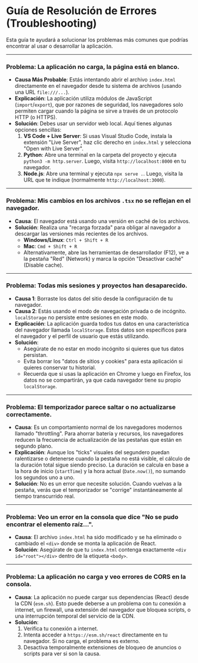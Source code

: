 # Guía de Resolución de Errores (Troubleshooting)

Esta guía te ayudará a solucionar los problemas más comunes que podrías encontrar al usar o desarrollar la aplicación.

---

### Problema: La aplicación no carga, la página está en blanco.

*   **Causa Más Probable**: Estás intentando abrir el archivo `index.html` directamente en el navegador desde tu sistema de archivos (usando una URL `file:///...`).
*   **Explicación**: La aplicación utiliza módulos de JavaScript (`import`/`export`), que por razones de seguridad, los navegadores solo permiten cargar cuando la página se sirve a través de un protocolo HTTP (o HTTPS).
*   **Solución**: Debes usar un servidor web local. Aquí tienes algunas opciones sencillas:
    1.  **VS Code + Live Server**: Si usas Visual Studio Code, instala la extensión "Live Server", haz clic derecho en `index.html` y selecciona "Open with Live Server".
    2.  **Python**: Abre una terminal en la carpeta del proyecto y ejecuta `python3 -m http.server`. Luego, visita `http://localhost:8000` en tu navegador.
    3.  **Node.js**: Abre una terminal y ejecuta `npx serve .`. Luego, visita la URL que te indique (normalmente `http://localhost:3000`).

---

### Problema: Mis cambios en los archivos `.tsx` no se reflejan en el navegador.

*   **Causa**: El navegador está usando una versión en caché de los archivos.
*   **Solución**: Realiza una "recarga forzada" para obligar al navegador a descargar las versiones más recientes de los archivos.
    *   **Windows/Linux**: `Ctrl + Shift + R`
    *   **Mac**: `Cmd + Shift + R`
    *   Alternativamente, abre las herramientas de desarrollador (F12), ve a la pestaña "Red" (Network) y marca la opción "Desactivar caché" (Disable cache).

---

### Problema: Todas mis sesiones y proyectos han desaparecido.

*   **Causa 1**: Borraste los datos del sitio desde la configuración de tu navegador.
*   **Causa 2**: Estás usando el modo de navegación privada o de incógnito. `localStorage` no persiste entre sesiones en este modo.
*   **Explicación**: La aplicación guarda todos tus datos en una característica del navegador llamada `localStorage`. Estos datos son específicos para el navegador y el perfil de usuario que estás utilizando.
*   **Solución**:
    *   Asegúrate de no estar en modo incógnito si quieres que tus datos persistan.
    *   Evita borrar los "datos de sitios y cookies" para esta aplicación si quieres conservar tu historial.
    *   Recuerda que si usas la aplicación en Chrome y luego en Firefox, los datos no se compartirán, ya que cada navegador tiene su propio `localStorage`.

---

### Problema: El temporizador parece saltar o no actualizarse correctamente.

*   **Causa**: Es un comportamiento normal de los navegadores modernos llamado "throttling". Para ahorrar batería y recursos, los navegadores reducen la frecuencia de actualización de las pestañas que están en segundo plano.
*   **Explicación**: Aunque los "ticks" visuales del segundero puedan ralentizarse o detenerse cuando la pestaña no está visible, el cálculo de la duración total sigue siendo preciso. La duración se calcula en base a la hora de inicio (`startTime`) y la hora actual (`Date.now()`), no sumando los segundos uno a uno.
*   **Solución**: No es un error que necesite solución. Cuando vuelvas a la pestaña, verás que el temporizador se "corrige" instantáneamente al tiempo transcurrido real.

---

### Problema: Veo un error en la consola que dice "No se pudo encontrar el elemento raíz...".

*   **Causa**: El archivo `index.html` ha sido modificado y se ha eliminado o cambiado el `<div>` donde se monta la aplicación de React.
*   **Solución**: Asegúrate de que tu `index.html` contenga exactamente `<div id="root"></div>` dentro de la etiqueta `<body>`.

---

### Problema: La aplicación no carga y veo errores de CORS en la consola.

*   **Causa**: La aplicación no puede cargar sus dependencias (React) desde la CDN (`esm.sh`). Esto puede deberse a un problema con tu conexión a internet, un firewall, una extensión del navegador que bloquea scripts, o una interrupción temporal del servicio de la CDN.
*   **Solución**:
    1.  Verifica tu conexión a internet.
    2.  Intenta acceder a `https://esm.sh/react` directamente en tu navegador. Si no carga, el problema es externo.
    3.  Desactiva temporalmente extensiones de bloqueo de anuncios o scripts para ver si son la causa.
